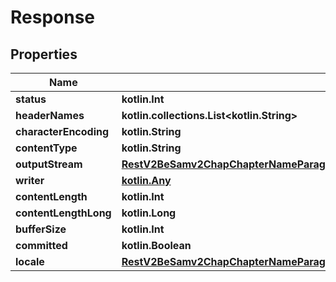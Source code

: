 
# Response

## Properties
Name | Type | Description | Notes
------------ | ------------- | ------------- | -------------
**status** | **kotlin.Int** |  |  [optional]
**headerNames** | **kotlin.collections.List&lt;kotlin.String&gt;** |  |  [optional]
**characterEncoding** | **kotlin.String** |  |  [optional]
**contentType** | **kotlin.String** |  |  [optional]
**outputStream** | [**RestV2BeSamv2ChapChapterNameParagraphNameVerseSeqAddeddocDocSeqLanguageOutputStream**](RestV2BeSamv2ChapChapterNameParagraphNameVerseSeqAddeddocDocSeqLanguageOutputStream.md) |  |  [optional]
**writer** | [**kotlin.Any**](.md) |  |  [optional]
**contentLength** | **kotlin.Int** |  |  [optional]
**contentLengthLong** | **kotlin.Long** |  |  [optional]
**bufferSize** | **kotlin.Int** |  |  [optional]
**committed** | **kotlin.Boolean** |  |  [optional]
**locale** | [**RestV2BeSamv2ChapChapterNameParagraphNameVerseSeqAddeddocDocSeqLanguageLocale**](RestV2BeSamv2ChapChapterNameParagraphNameVerseSeqAddeddocDocSeqLanguageLocale.md) |  |  [optional]
